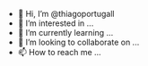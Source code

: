 - 👋 Hi, I’m @thiagoportugall
- 👀 I’m interested in ...
- 🌱 I’m currently learning ...
- 💞️ I’m looking to collaborate on ...
- 📫 How to reach me ...

<!---
thiagoportugall/thiagoportugall is a ✨ special ✨ repository because its `README.md` (this file) appears on your GitHub profile.
You can click the Preview link to take a look at your changes.
--->
